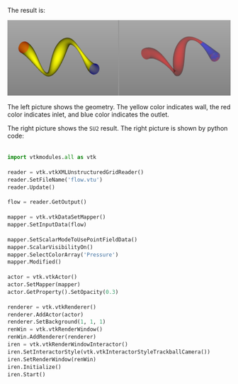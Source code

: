 
The result is:

![](./pic/result2.PNG)

The left picture shows the geometry. The yellow color indicates wall, the red color indicates inlet, and blue color indicates the outlet.

The right picture shows the `SU2` result. The right picture is shown by python code:

```python

import vtkmodules.all as vtk

reader = vtk.vtkXMLUnstructuredGridReader()
reader.SetFileName('flow.vtu')
reader.Update()

flow = reader.GetOutput()

mapper = vtk.vtkDataSetMapper()
mapper.SetInputData(flow)

mapper.SetScalarModeToUsePointFieldData()
mapper.ScalarVisibilityOn()
mapper.SelectColorArray('Pressure')
mapper.Modified()

actor = vtk.vtkActor()
actor.SetMapper(mapper)
actor.GetProperty().SetOpacity(0.3)

renderer = vtk.vtkRenderer()
renderer.AddActor(actor)
renderer.SetBackground(1, 1, 1)
renWin = vtk.vtkRenderWindow()
renWin.AddRenderer(renderer)
iren = vtk.vtkRenderWindowInteractor()
iren.SetInteractorStyle(vtk.vtkInteractorStyleTrackballCamera())
iren.SetRenderWindow(renWin)
iren.Initialize()
iren.Start()

```

